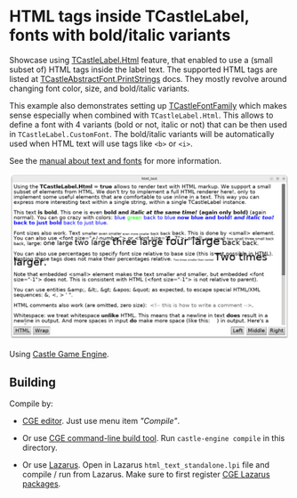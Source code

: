 # HTML tags inside TCastleLabel, fonts with bold/italic variants

Showcase using [TCastleLabel.Html](https://castle-engine.io/apidoc/html/CastleControls.TCastleLabel.html#Html) feature, that enabled to use a (small subset of) HTML tags inside the label text. The supported HTML tags are listed at [TCastleAbstractFont.PrintStrings](https://castle-engine.io/apidoc/html/CastleFonts.TCastleAbstractFont.html#PrintStrings-Single-Single-TCastleColor-TStrings-boolean-Single-THorizontalPosition-) docs. They mostly revolve around changing font color, size, and bold/italic variants.

This example also demonstrates setting up [TCastleFontFamily](https://castle-engine.io/apidoc/html/CastleFonts.TCastleFontFamily.html) which makes sense especially when combined with `TCastleLabel.Html`. This allows to define a font with 4 variants (bold or not, italic or not) that can be then used in `TCastleLabel.CustomFont`. The bold/italic variants will be automatically used when HTML text will use tags like `<b>` or `<i>`.

See the [manual about text and fonts](https://castle-engine.io/manual_text.php) for more information.

![screenshot](screenshot.png)

Using [Castle Game Engine](https://castle-engine.io/).

## Building

Compile by:

- [CGE editor](https://castle-engine.io/manual_editor.php). Just use menu item _"Compile"_.

- Or use [CGE command-line build tool](https://castle-engine.io/build_tool). Run `castle-engine compile` in this directory.

- Or use [Lazarus](https://www.lazarus-ide.org/). Open in Lazarus `html_text_standalone.lpi` file and compile / run from Lazarus. Make sure to first register [CGE Lazarus packages](https://castle-engine.io/lazarus).
